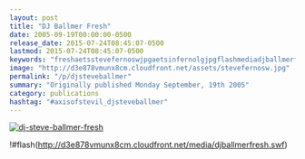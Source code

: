```yaml
---
layout: post
title: "DJ Ballmer Fresh"
date: 2005-09-19T00:00:00-0500
release_date: 2015-07-24T08:45:07-0500
lastmod: 2015-07-24T08:45:07-0500
keywords: "freshaetsstevefernoswjpgaetsinfernolgjpgflashmediadjballmerfreshswf, ballmer, steve"
image: "http://d3e878vmunx8cm.cloudfront.net/assets/stevefernosw.jpg"
permalink: "/p/djsteveballmer"
summary: "Originally published Monday September, 19th 2005"
category: publications
hashtag: "#axisofstevil_djsteveballmer"
---
```


[![dj-steve-ballmer-fresh](http://d3e878vmunx8cm.cloudfront.net/assets/stevefernosw.jpg)](http://d3e878vmunx8cm.cloudfront.net/assets/Infernolg.jpg)

!#flash(http://d3e878vmunx8cm.cloudfront.net/media/djballmerfresh.swf)
